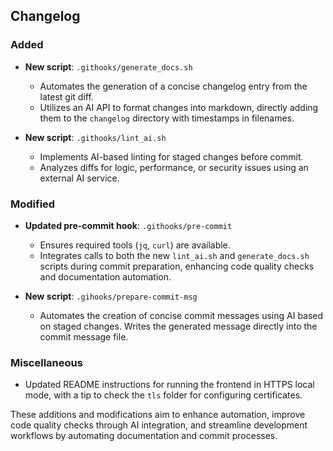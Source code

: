 ## Changelog

### Added

- **New script**: `.githooks/generate_docs.sh`
  - Automates the generation of a concise changelog entry from the latest git diff.
  - Utilizes an AI API to format changes into markdown, directly adding them to the `changelog` directory with timestamps in filenames.

- **New script**: `.githooks/lint_ai.sh`
  - Implements AI-based linting for staged changes before commit.
  - Analyzes diffs for logic, performance, or security issues using an external AI service.

### Modified

- **Updated pre-commit hook**: `.githooks/pre-commit`
  - Ensures required tools (`jq`, `curl`) are available.
  - Integrates calls to both the new `lint_ai.sh` and `generate_docs.sh` scripts during commit preparation, enhancing code quality checks and documentation automation.

- **New script**: `.gihooks/prepare-commit-msg`
  - Automates the creation of concise commit messages using AI based on staged changes. Writes the generated message directly into the commit message file.

### Miscellaneous

- Updated README instructions for running the frontend in HTTPS local mode, with a tip to check the `tls` folder for configuring certificates.

These additions and modifications aim to enhance automation, improve code quality checks through AI integration, and streamline development workflows by automating documentation and commit processes.
